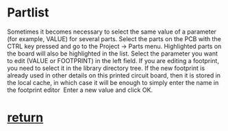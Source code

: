 # Partlist

Sometimes it becomes necessary to select the same value of a parameter (for example, VALUE) for several parts. Select the parts on the PCB with the CTRL key pressed and go to the Project -> Parts menu. Highlighted parts on the board will also be highlighted in the list. Select the parameter you want to edit (VALUE or FOOTPRINT) in the left field. If you are editing a footprint, you need to select it in the library directory tree.
If the new footprint is already used in other details on this printed circuit board, then it is stored in the local cache, in which case it will be enough to simply enter the name in the footprint editor
 Enter a new value and click OK.
 
# [return](How_to.md)
